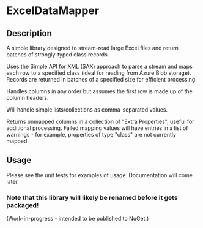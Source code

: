 # ExcelDataMapper

## Description

A simple library designed to stream-read large Excel files and return batches of strongly-typed class records.

Uses the Simple API for XML (SAX) approach to parse a stream and maps each row to a specified class (ideal for reading from Azure Blob storage). Records are returned in batches of a specified size for efficient processing.

Handles columns in any order but assumes the first row is made up of the column headers.

Will handle simple lists/collections as comma-separated values.

Returns unmapped columns in a collection of "Extra Properties", useful for additional processing. Failed mapping values will have entries in a list of warnings - for example, properties of type "class" are not currently mapped.

## Usage

Please see the unit tests for examples of usage. Documentation will come later.

### Note that this library will likely be renamed before it gets packaged!

(Work-in-progress - intended to be published to NuGet.)
